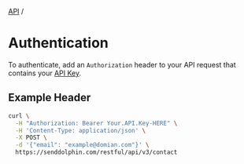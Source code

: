[API](.) /

# Authentication

To authenticate, add an `Authorization` header to your API request that contains your [API Key](https://senddolphin.com/my/send-mail/api).

## Example Header

```bash
curl \
  -H "Authorization: Bearer Your.API.Key-HERE" \
  -H 'Content-Type: application/json' \
  -X POST \
  -d '{"email": "example@domian.com"}' \
  https://senddolphin.com/restful/api/v3/contact
```